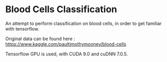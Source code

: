 # Blood Cells Classification 

An attempt to perform classification on blood cells, in order to get familiar with tensorflow. 

Original data can be found here : https://www.kaggle.com/paultimothymooney/blood-cells

Tensorflow GPU is used, with CUDA 9.0 and cuDNN 7.0.5. 
